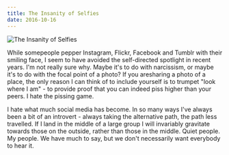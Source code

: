 ```yaml
---
title: The Insanity of Selfies
date: 2016-10-16
---
```


![The Insanity of Selfies](https://source.unsplash.com/npxXWgQ33ZQ/1600x900)

While somepeople pepper Instagram, Flickr, Facebook and Tumblr with their smiling face, I seem to have avoided the self-directed spotlight in recent years. I'm not really sure why. Maybe it's to do with narcissism, or maybe it's to do with the focal point of a photo? If you aresharing a photo of a place, the only reason I can think of to include yourself is to trumpet "look where I am" - to provide proof that you can indeed piss higher than your peers. I hate the pissing game.

I hate what much social media has become. In so many ways I've always been a bit of an introvert - always taking the alternative path, the path less travelled. If I land in the middle of a large group I will invariably gravitate towards those on the outside, rather than those in the middle. Quiet people. My people. We have much to say, but we don't necessarily want everybody to hear it.